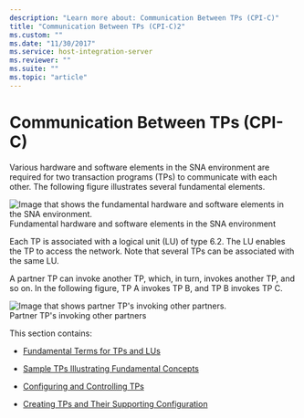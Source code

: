 ```yaml
---
description: "Learn more about: Communication Between TPs (CPI-C)"
title: "Communication Between TPs (CPI-C)2"
ms.custom: ""
ms.date: "11/30/2017"
ms.service: host-integration-server
ms.reviewer: ""
ms.suite: ""
ms.topic: "article"
---
```

# Communication Between TPs (CPI-C)
Various hardware and software elements in the SNA environment are required for two transaction programs (TPs) to communicate with each other. The following figure illustrates several fundamental elements.  
  
 ![Image that shows the fundamental hardware and software elements in the SNA environment.](../core/media/appc2a.gif "appc2a")  
Fundamental hardware and software elements in the SNA environment  
  
 Each TP is associated with a logical unit (LU) of type 6.2. The LU enables the TP to access the network. Note that several TPs can be associated with the same LU.  
  
 A partner TP can invoke another TP, which, in turn, invokes another TP, and so on. In the following figure, TP A invokes TP B, and TP B invokes TP C.  
  
 ![Image that shows partner TP's invoking other partners.](../core/media/appc2b.gif "appc2b")  
Partner TP's invoking other partners  
  
 This section contains:  
  
-   [Fundamental Terms for TPs and LUs](../core/fundamental-terms-for-tps-and-lus-cpi-c-2.md)  
  
-   [Sample TPs Illustrating Fundamental Concepts](../core/sample-tps-illustrating-fundamental-concepts-cpi-c-2.md)  
  
-   [Configuring and Controlling TPs](../core/configuring-and-controlling-tps-cpi-c-2.md)  
  
-   [Creating TPs and Their Supporting Configuration](../core/creating-tps-and-their-supporting-configuration-cpi-c-2.md)
